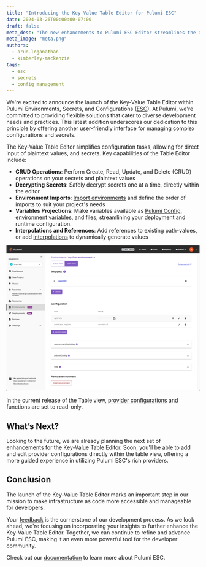 ```yaml
---
title: "Introducing the Key-Value Table Editor for Pulumi ESC"
date: 2024-03-26T00:00:00-07:00
draft: false
meta_desc: "The new enhancements to Pulumi ESC Editor streamlines the authoring experience of environments for developers"
meta_image: "meta.png"
authors:
  - arun-loganathan
  - kimberley-mackenzie
tags:
  - esc
  - secrets
  - config management
---
```



We're excited to announce the launch of the Key-Value Table Editor within Pulumi Environments, Secrets, and Configurations ([ESC](/product/esc)). At Pulumi, we're committed to providing flexible solutions that cater to diverse development needs and practices. This latest addition underscores our dedication to this principle by offering another user-friendly interface for managing complex configurations and secrets.

<!--more-->

The Key-Value Table Editor simplifies configuration tasks, allowing for direct input of plaintext values, and secrets. Key capabilities of the Table Editor include:

- **CRUD Operations**: Perform Create, Read, Update, and Delete (CRUD) operations on your secrets and  plaintext values
- **Decrypting Secrets**: Safely decrypt secrets one at a time, directly within the editor
- **Environment Imports**: [Import environments](/docs/esc/environments/#importing-other-environments) and define the order of imports to suit your project's needs
- **Variables Projections**: Make variables available as [Pulumi Config](/docs/esc/environments/#using-environments-with-pulumi-iac), [environment variables](/docs/esc/environments/#projecting-environment-variables), and files, streamlining your deployment and runtime configuration.
- **Interpolations and References**: Add references to existing path-values, or add [interpolations](/docs/esc/environments/#interpolating-values) to dynamically generate values

![Key-Value Table Editor](esc-key-value-table-editor.png)

In the current release of the Table view, [provider configurations](/docs/esc/providers) and functions are set to read-only.  

## What’s Next?

Looking to the future, we are already planning the next set of enhancements for the Key-Value Table Editor. Soon, you'll be able to add and edit provider configurations directly within the table view, offering a more guided experience in utilizing Pulumi ESC's rich providers.

## Conclusion

The launch of the Key-Value Table Editor marks an important step in our mission to make infrastructure as code more accessible and manageable for developers.

Your [feedback](https://github.com/pulumi/esc/issues/new/choose) is the cornerstone of our development process. As we look ahead, we're focusing on incorporating your insights to further enhance the Key-Value Table Editor. Together, we can continue to refine and advance Pulumi ESC, making it an even more powerful tool for the developer community.

Check out our [documentation](/docs/esc) to learn more about Pulumi ESC.
